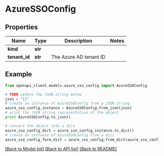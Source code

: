 # AzureSSOConfig


## Properties
Name | Type | Description | Notes
------------ | ------------- | ------------- | -------------
**kind** | **str** |  | 
**tenant_id** | **str** | The Azure AD tenant ID | 

## Example

```python
from openapi_client.models.azure_sso_config import AzureSSOConfig

# TODO update the JSON string below
json = "{}"
# create an instance of AzureSSOConfig from a JSON string
azure_sso_config_instance = AzureSSOConfig.from_json(json)
# print the JSON string representation of the object
print AzureSSOConfig.to_json()

# convert the object into a dict
azure_sso_config_dict = azure_sso_config_instance.to_dict()
# create an instance of AzureSSOConfig from a dict
azure_sso_config_form_dict = azure_sso_config.from_dict(azure_sso_config_dict)
```
[[Back to Model list]](../ccloud/README.md#documentation-for-models) [[Back to API list]](../ccloud/README.md#documentation-for-api-endpoints) [[Back to README]](../ccloud/README.md)


